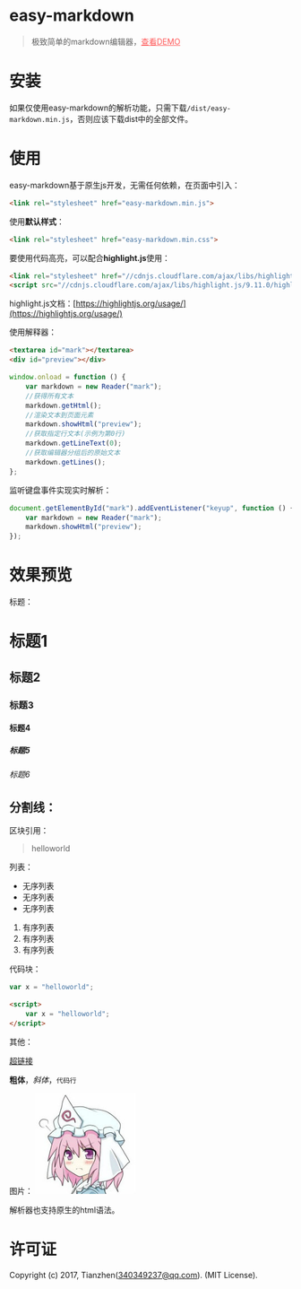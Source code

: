 # easy-markdown

> 极致简单的markdown编辑器，<a href="https://mecoepcoo.github.io/easy-markdown/demo.html" style="color: #ff5858;">查看DEMO</a>

# 安装
如果仅使用easy-markdown的解析功能，只需下载`/dist/easy-markdown.min.js`，否则应该下载dist中的全部文件。

# 使用
easy-markdown基于原生js开发，无需任何依赖，在页面中引入：
```html
<link rel="stylesheet" href="easy-markdown.min.js">
```
使用**默认样式**：
```html
<link rel="stylesheet" href="easy-markdown.min.css">
```
要使用代码高亮，可以配合**highlight.js**使用：
```html
<link rel="stylesheet" href="//cdnjs.cloudflare.com/ajax/libs/highlight.js/9.11.0/styles/default.min.css">
<script src="//cdnjs.cloudflare.com/ajax/libs/highlight.js/9.11.0/highlight.min.js"></script>
```
highlight.js文档：[https://highlightjs.org/usage/](https://highlightjs.org/usage/)

使用解释器：
```html
<textarea id="mark"></textarea>
<div id="preview"></div>
```
```javascript
window.onload = function () {
    var markdown = new Reader("mark");
    //获得所有文本
    markdown.getHtml();
    //渲染文本到页面元素
    markdown.showHtml("preview");
    //获取指定行文本(示例为第0行)
    markdown.getLineText(0);
    //获取编辑器分组后的原始文本
    markdown.getLines();
};
```

监听键盘事件实现实时解析：
```javascript
document.getElementById("mark").addEventListener("keyup", function () {
    var markdown = new Reader("mark");
    markdown.showHtml("preview");
});
```

# 效果预览
标题：
# 标题1
## 标题2
### 标题3
#### 标题4
##### 标题5
###### 标题6

分割线：
---

区块引用：
> helloworld

列表：
- 无序列表
- 无序列表
- 无序列表

1. 有序列表
1. 有序列表
1. 有序列表

代码块：
```javascript
var x = "helloworld";
```

```html
<script>
    var x = "helloworld";
</script>
```

其他：

[超链接](https://mecoepcoo.github.io/easy-markdown/demo.html)

**粗体**，*斜体*，`代码行`

图片：
![图片](./lib/demo.jpg)

解析器也支持原生的html语法。

# 许可证
Copyright (c) 2017, Tianzhen(340349237@qq.com). (MIT License).